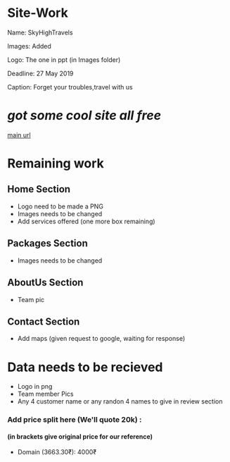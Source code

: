 # Site-Work

Name: SkyHighTravels

Images: Added

Logo: The one in ppt (in Images folder)

Deadline: 27 May 2019

Caption: Forget your troubles,travel with us

# _got some cool site all free_

[main url](https://colorlib.com/wp/free-travel-website-templates/)

# Remaining work

## Home Section

- Logo need to be made a PNG
- Images needs to be changed
- Add services offered (one more box remaining)

## Packages Section

- Images needs to be changed

## AboutUs Section

- Team pic

## Contact Section

- Add maps (given request to google, waiting for response)

# Data needs to be recieved

- Logo in png
- Team member Pics
- Any 4 customer name or any randon 4 names to give in review section

### Add price split here (We'll quote 20k) :

#### (in brackets give original price for our reference)

- Domain (3663.30₹): 4000₹

